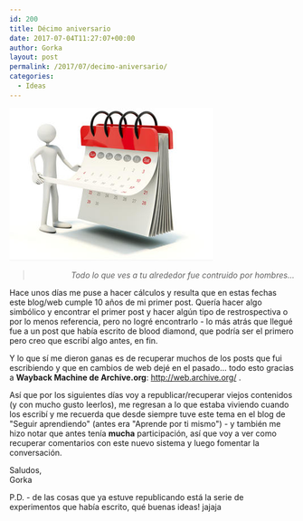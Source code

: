 ```yaml
---
id: 200
title: Décimo aniversario
date: 2017-07-04T11:27:07+00:00
author: Gorka
layout: post
permalink: /2017/07/decimo-aniversario/
categories:
  - Ideas
---
```

<img style="margin: auto;" src="/wp-content/uploads/2017/07/important-dates.jpg" alt="Important Dates" />

> <p style="text-align: right; font-style: italic;">Todo lo que ves a tu alrededor fue contruido por hombres...</p>

Hace unos días me puse a hacer cálculos y resulta que en estas fechas este blog/web cumple 10 años de mi primer post. Quería hacer algo simbólico y encontrar el primer post y hacer algún tipo de restrospectiva o por lo menos referencia, pero no logré encontrarlo - lo más atrás que llegué fue a un post que había escrito de blood diamond, que podría ser el primero pero creo que escribí algo antes, en fin.

Y lo que sí me dieron ganas es de recuperar muchos de los posts que fui escribiendo y que en cambios de web dejé en el pasado... todo esto gracias a **Wayback Machine de Archive.org**: http://web.archive.org/ .

Así que por los siguientes días voy a republicar/recuperar viejos contenidos (y con mucho gusto leerlos), me regresan a lo que estaba viviendo cuando los escribí y me recuerda que desde siempre tuve este tema en el blog de "Seguir aprendiendo" (antes era "Aprende por ti mismo") - y también me hizo notar que antes tenía **mucha** participación, así que voy a ver como recuperar comentarios con este nuevo sistema y luego fomentar la conversación.

Saludos,<br />
Gorka

P.D. - de las cosas que ya estuve republicando está la serie de experimentos que había escrito, qué buenas ideas! jajaja
